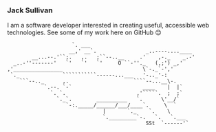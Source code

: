 ### Jack Sullivan
I am a software developer interested in creating useful, accessible web technologies. See some of my work here on GitHub 😊
```
                     `. ___
                    __,' __`.                _..----....____
        __...--.'``;.   ,.   ;``--..__     .'    ,-._    _.-'
  _..-''-------'   `'   `'   `'     O ``-''._   (,;') _,'
,'________________                          \`-._`-','
 `._              ```````````------...___   '-.._'-:
    ```--.._      ,.                     ````--...__\-.
            `.--. `-`                       ____    |  |`
              `. `.                       ,'`````.  ;  ;`
                `._`.        __________   `.      \'__/`
                   `-:._____/______/___/____`.     \  `
                               |       `._    `.    \
                               `._________`-.   `.   `.___
                                             SSt  `------'`
```
